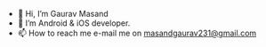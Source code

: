 - 👋 Hi, I’m Gaurav Masand
- 📱 I’m Android & iOS developer.
- 📫 How to reach me e-mail me on masandgaurav231@gmail.com
